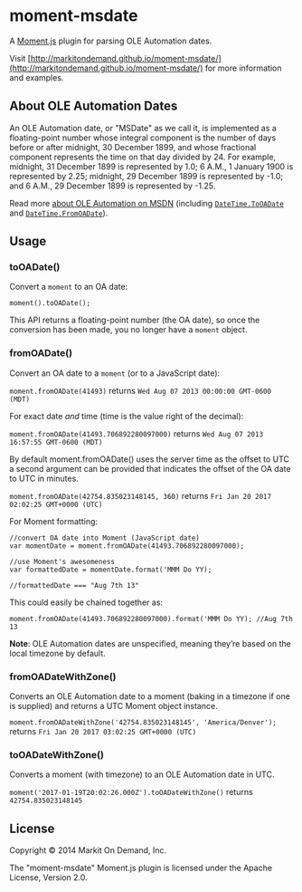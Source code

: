 # moment-msdate

A [Moment.js](http://momentjs.com/) plugin for parsing OLE Automation dates. 

Visit [http://markitondemand.github.io/moment-msdate/](http://markitondemand.github.io/moment-msdate/) for more information and examples.

## About OLE Automation Dates

An OLE Automation date, or "MSDate" as we call it, is implemented as a floating-point number whose integral component is the number of days before or after midnight, 30 December 1899, and whose fractional component represents the time on that day divided by 24. For example, midnight, 31 December 1899 is represented by 1.0; 6 A.M., 1 January 1900 is represented by 2.25; midnight, 29 December 1899 is represented by -1.0; and 6 A.M., 29 December 1899 is represented by -1.25.

Read more [about OLE Automation on MSDN](http://msdn.microsoft.com/en-us/library/dt80be78(v=vs.71).aspx) (including [`DateTime.ToOADate`](http://msdn.microsoft.com/en-us/library/system.datetime.tooadate.aspx) and [`DateTime.FromOADate`](http://msdn.microsoft.com/en-us/library/system.datetime.fromoadate.aspx)).

## Usage

### toOADate()

Convert a `moment` to an OA date:

`moment().toOADate();`

This API returns a floating-point number (the OA date), so once the conversion has been made, you no longer have a `moment` object.

### fromOADate()

Convert an OA date to a `moment` (or to a JavaScript date):

`moment.fromOADate(41493)` returns `Wed Aug 07 2013 00:00:00 GMT-0600 (MDT)`

For exact date _and_ time (time is the value right of the decimal):

`moment.fromOADate(41493.706892280097000)` returns `Wed Aug 07 2013 16:57:55 GMT-0600 (MDT)`

By default moment.fromOADate() uses the server time as the offset to UTC a second argument can be provided that indicates the offset of the OA date to UTC in minutes.

`moment.fromOADate(42754.835023148145, 360)` returns `Fri Jan 20 2017 02:02:25 GMT+0000 (UTC)`

For Moment formatting:

```
//convert OA date into Moment (JavaScript date)
var momentDate = moment.fromOADate(41493.706892280097000);

//use Moment's awesomeness
var formattedDate = momentDate.format('MMM Do YY);

//formattedDate === "Aug 7th 13"
```

This could easily be chained together as:

`moment.fromOADate(41493.706892280097000).format('MMM Do YY); //Aug 7th 13`

**Note**: OLE Automation dates are unspecified, meaning they’re based on the local timezone by default.

### fromOADateWithZone()
Converts an OLE Automation date to a moment (baking in a timezone if one is supplied) and returns a UTC Moment object instance.

`moment.fromOADateWithZone('42754.835023148145', 'America/Denver');` returns `Fri Jan 20 2017 03:02:25 GMT+0000 (UTC)`

### toOADateWithZone()
Converts a moment (with timezone) to an OLE Automation date in UTC.

`moment('2017-01-19T20:02:26.000Z').toOADateWithZone()` returns `42754.835023148145`

## License

Copyright &copy; 2014 Markit On Demand, Inc.

The "moment-msdate" Moment.js plugin is licensed under the Apache License, Version 2.0.
